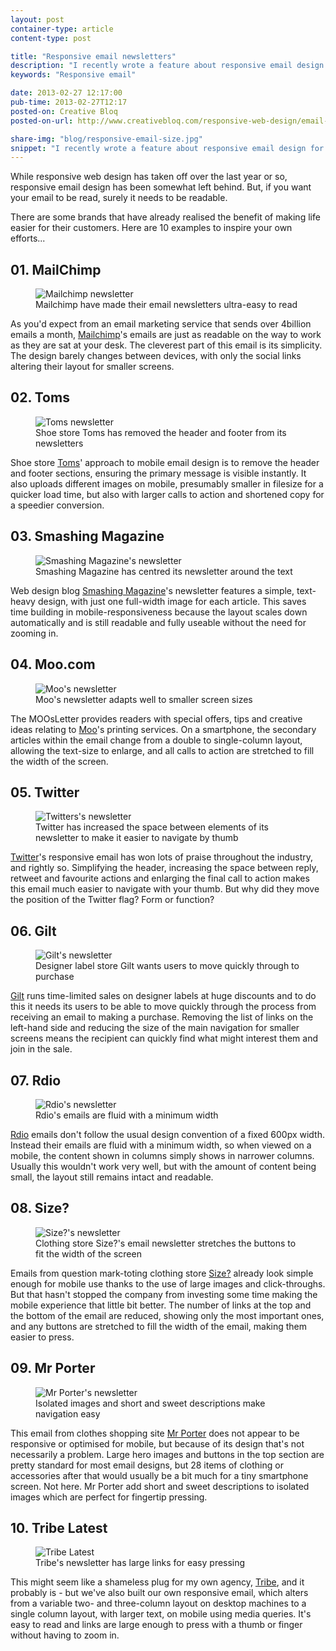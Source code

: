 ```yaml
---
layout: post
container-type: article
content-type: post

title: "Responsive email newsletters"
description: "I recently wrote a feature about responsive email design for Creative Bloq."
keywords: "Responsive email"

date: 2013-02-27 12:17:00
pub-time: 2013-02-27T12:17
posted-on: Creative Bloq
posted-on-url: http://www.creativebloq.com/responsive-web-design/email-newsletters-2132023

share-img: "blog/responsive-email-size.jpg"
snippet: "I recently wrote a feature about responsive email design for Creative Bloq, an online magazine covering 3D, graphic design, illustration, web design."
---
```


While responsive web design has taken off over the last year or so, responsive email design has been somewhat left behind. But, if you want your email to be read, surely it needs to be readable.

There are some brands that have already realised the benefit of making life easier for their customers. Here are 10 examples to inspire your own efforts...

## 01. MailChimp

<figure class="media media--full">
    <img src="/static/images/blog/responsive-email-mailchimp.jpg" alt="Mailchimp newsletter" class="media__item" />
    <figcaption class="media__caption">Mailchimp have made their email newsletters ultra-easy to read</figcaption>
</figure>

As you'd expect from an email marketing service that sends over 4billion emails a month, [Mailchimp](http://www.mailchimp.com/)'s emails are just as readable on the way to work as they are sat at your desk. The cleverest part of this email is its simplicity. The design barely changes between devices, with only the social links altering their layout for smaller screens.

## 02. Toms

<figure class="media media--full">
    <img src="/static/images/blog/responsive-email-toms.jpg" alt="Toms newsletter" class="media__item" />
    <figcaption class="media__caption">Shoe store Toms has removed the header and footer from its newsletters</figcaption>
</figure>

Shoe store [Toms](http://www.toms.com/)' approach to mobile email design is to remove the header and footer sections, ensuring the primary message is visible instantly. It also uploads different images on mobile, presumably smaller in filesize for a quicker load time, but also with larger calls to action and shortened copy for a speedier conversion.

## 03. Smashing Magazine

<figure class="media media--full">
    <img src="/static/images/blog/responsive-email-smashingmag.jpg" alt="Smashing Magazine's newsletter" class="media__item" />
    <figcaption class="media__caption">Smashing Magazine has centred its newsletter around the text</figcaption>
</figure>

Web design blog [Smashing Magazine](http://www.smashingmagazine.com/)'s newsletter features a simple, text-heavy design, with just one full-width image for each article. This saves time building in mobile-responsiveness because the layout scales down automatically and is still readable and fully useable without the need for zooming in.

## 04. Moo.com

<figure class="media media--full">
    <img src="/static/images/blog/responsive-email-moo.jpg" alt="Moo's newsletter" class="media__item" />
    <figcaption class="media__caption">Moo's newsletter adapts well to smaller screen sizes</figcaption>
</figure>

The MOOsLetter provides readers with special offers, tips and creative ideas relating to [Moo](http://www.moo.com/)'s printing services. On a smartphone, the secondary articles within the email change from a double to single-column layout, allowing the text-size to enlarge, and all calls to action are stretched to fill the width of the screen.

## 05. Twitter

<figure class="media media--full">
    <img src="/static/images/blog/responsive-email-twitter.jpg" alt="Twitters's newsletter" class="media__item" />
    <figcaption class="media__caption">Twitter has increased the space between elements of its newsletter to make it easier to navigate by thumb</figcaption>
</figure>

[Twitter](http://www.twitter.com/)'s responsive email has won lots of praise throughout the industry, and rightly so. Simplifying the header, increasing the space between reply, retweet and favourite actions and enlarging the final call to action makes this email much easier to navigate with your thumb. But why did they move the position of the Twitter flag? Form or function?

## 06. Gilt

<figure class="media media--full">
    <img src="/static/images/blog/responsive-email-gilt.jpg" alt="Gilt's newsletter" class="media__item" />
    <figcaption class="media__caption">Designer label store Gilt wants users to move quickly through to purchase</figcaption>
</figure>

[Gilt](http://www.gilt.com/) runs time-limited sales on designer labels at huge discounts and to do this it needs its users to be able to move quickly through the process from receiving an email to making a purchase. Removing the list of links on the left-hand side and reducing the size of the main navigation for smaller screens means the recipient can quickly find what might interest them and join in the sale.

## 07. Rdio

<figure class="media media--full">
    <img src="/static/images/blog/responsive-email-rdio.jpg" alt="Rdio's newsletter" class="media__item" />
    <figcaption class="media__caption">Rdio's emails are fluid with a minimum width</figcaption>
</figure>

[Rdio](http://www.rdio.com/) emails don't follow the usual design convention of a fixed 600px width. Instead their emails are fluid with a minimum width, so when viewed on a mobile, the content shown in columns simply shows in narrower columns. Usually this wouldn't work very well, but with the amount of content being small, the layout still remains intact and readable.

## 08. Size?

<figure class="media media--full">
    <img src="/static/images/blog/responsive-email-size.jpg" alt="Size?'s newsletter" class="media__item" />
    <figcaption class="media__caption">Clothing store Size?'s email newsletter stretches the buttons to fit the width of the screen</figcaption>
</figure>

Emails from question mark-toting clothing store [Size?](http://www.size.co.uk/) already look simple enough for mobile use thanks to the use of large images and click-throughs. But that hasn't stopped the company from investing some time making the mobile experience that little bit better. The number of links at the top and the bottom of the email are reduced, showing only the most important ones, and any buttons are stretched to fill the width of the email, making them easier to press.

## 09. Mr Porter

<figure class="media media--full">
    <img src="/static/images/blog/responsive-email-mrporter.jpg" alt="Mr Porter's newsletter" class="media__item" />
    <figcaption class="media__caption">Isolated images and short and sweet descriptions make navigation easy</figcaption>
</figure>

This email from clothes shopping site [Mr Porter](http://www.mrporter.com/) does not appear to be responsive or optimised for mobile, but because of its design that's not necessarily a problem. Large hero images and buttons in the top section are pretty standard for most email designs, but 28 items of clothing or accessories after that would usually be a bit much for a tiny smartphone screen. Not here. Mr Porter add short and sweet descriptions to isolated images which are perfect for fingertip pressing.

## 10. Tribe Latest

<figure class="media media--full">
    <img src="/static/images/blog/responsive-email-tribe.jpg" alt="Tribe Latest" class="media__item" />
    <figcaption class="media__caption">Tribe's newsletter has large links for easy pressing</figcaption>
</figure>

This might seem like a shameless plug for my own agency, [Tribe](http://www.tribeuk.co.uk/), and it probably is - but we've also built our own responsive email, which alters from a variable two- and three-column layout on desktop machines to a single column layout, with larger text, on mobile using media queries. It's easy to read and links are large enough to press with a thumb or finger without having to zoom in.